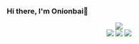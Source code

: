 ### Hi there, I'm Onionbai👋
<p align="center">
    <a href="https://github.com/Onionbai"><img align="center" src="https://moe.yougetit.monster/get/@onion2"></a><br>
    <img src="https://github-readme-stats.vercel.app/api?username=Onionbai&bg_color=30,e96443,904e95&title_color=fff&text_color=fff">
    <!-- <img src="https://github-readme-stats.vercel.app/api/top-langs/?username=Onionbai&bg_color=30,e96443,904e95&title_color=fff&text_color=fff" /> -->
    <img src="http://github-readme-streak-stats.herokuapp.com?user=Onionbai&theme=dracula">
    <img src="https://github-profile-summary-cards.vercel.app/api/cards/profile-details?username=Onionbai&theme=monokai">
</p>
<!-- The plugin code is from Nriver@github.com/Nriver -->




<!--
**onionbai/onionbai** is a ✨ _special_ ✨ repository because its `README.md` (this file) appears on your GitHub profile.
Here are some ideas to get you started:

- 🔭 I’m currently working on ...
- 🌱 I’m currently learning ...
- 👯 I’m looking to collaborate on ...
- 🤔 I’m looking for help with ...
- 💬 Ask me about ...
- 📫 How to reach me: ...
- 😄 Pronouns: ...
- ⚡ Fun fact: ...
-->
